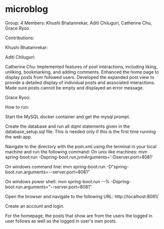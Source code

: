# microblog

Group: 4 Members: Khushi Bhatamrekar, Aditi Chiluguri, Catherine Chu, Grace Ryoo

Contributions:

Khushi Bhatamrekar:

Aditi Chiluguri:

Catherine Chu: Implemented features of post interactions, including liking, unliking, bookmarking, and adding comments. Enhanced the home page to display posts from followed users. Developed the expanded post view to provide a detailed display of individual posts and associated interactions. Made sure posts cannot be empty and displayed an error message. 

Grace Ryoo:

How to run:

Start the MySQL docker container and get the mysql prompt.

Create the database and run all dqml statements given in the database_setup.sql file. This is needed only if this is the first time running the web app.

Navigate to the directory with the pom.xml using the terminal in your local machine and run the following command:
On unix like machines:
mvn spring-boot:run -Dspring-boot.run.jvmArguments='-Dserver.port=8081'

On windows command line:
mvn spring-boot:run -D"spring-boot.run.arguments=--server.port=8081"

On windows power shell:
mvn spring-boot:run --% -Dspring-boot.run.arguments="--server.port=8081"

Open the browser and navigate to the following URL:
http://localhost:8081/

Create an account and login.

For the homepage, the posts that show are from the users the logged in user follows as well as the logged in user's own posts. 